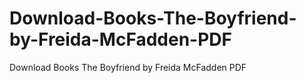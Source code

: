 # Download-Books-The-Boyfriend-by-Freida-McFadden-PDF
Download Books The Boyfriend by Freida McFadden PDF
